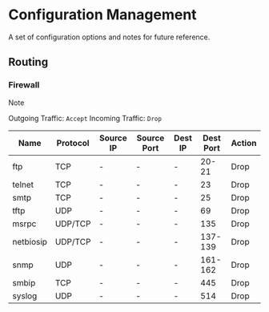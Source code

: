 # Configuration Management
A set of configuration options and notes for future reference.

## Routing

### Firewall
> [!NOTE]
> Outgoing Traffic: `Accept`
> Incoming Traffic: `Drop`

| Name      | Protocol | Source IP | Source Port | Dest IP | Dest Port | Action |
| --------- | -------- | --------- | ----------- | ------- | --------- | ------ |
| ftp       | TCP      | -         | -           | -       | 20-21     | Drop   |
| telnet    | TCP      | -         | -           | -       | 23        | Drop   |
| smtp      | TCP      | -         | -           | -       | 25        | Drop   |
| tftp      | UDP      | -         | -           | -       | 69        | Drop   |
| msrpc     | UDP/TCP  | -         | -           | -       | 135       | Drop   |
| netbiosip | UDP/TCP  | -         | -           | -       | 137-139   | Drop   |
| snmp      | UDP      | -         | -           | -       | 161-162   | Drop   |
| smbip     | TCP      | -         | -           | -       | 445       | Drop   |
| syslog    | UDP      | -         | -           | -       | 514       | Drop   |

